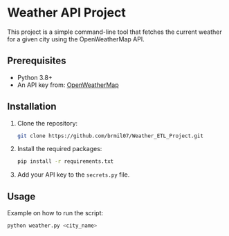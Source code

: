 # Weather API Project

This project is a simple command-line tool that fetches the current weather for a given city using the OpenWeatherMap API.

## Prerequisites

- Python 3.8+
- An API key from: [OpenWeatherMap](https://openweathermap.org/api)

## Installation

1. Clone the repository:

    ```bash
    git clone https://github.com/brmil07/Weather_ETL_Project.git
    ```

2. Install the required packages:

    ```bash
    pip install -r requirements.txt
    ```

3. Add your API key to the `secrets.py` file.

## Usage

Example on how to run the script:

```bash
python weather.py <city_name>
